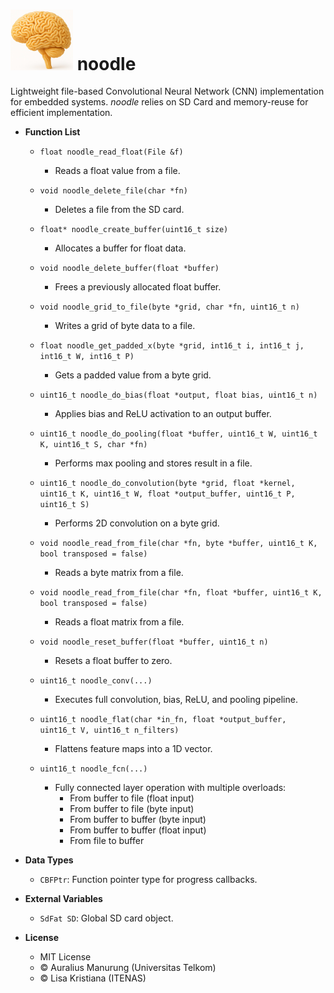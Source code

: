  # <img src="./noodle.png" alt="Description" width="100"> noodle

Lightweight file-based Convolutional Neural Network (CNN) implementation for embedded systems.
_noodle_ relies on SD Card and memory-reuse for efficient implementation.

- **Function List**

  - `float noodle_read_float(File &f)`
    - Reads a float value from a file.

  - `void noodle_delete_file(char *fn)`
    - Deletes a file from the SD card.

  - `float* noodle_create_buffer(uint16_t size)`
    - Allocates a buffer for float data.

  - `void noodle_delete_buffer(float *buffer)`
    - Frees a previously allocated float buffer.

  - `void noodle_grid_to_file(byte *grid, char *fn, uint16_t n)`
    - Writes a grid of byte data to a file.

  - `float noodle_get_padded_x(byte *grid, int16_t i, int16_t j, int16_t W, int16_t P)`
    - Gets a padded value from a byte grid.

  - `uint16_t noodle_do_bias(float *output, float bias, uint16_t n)`
    - Applies bias and ReLU activation to an output buffer.

  - `uint16_t noodle_do_pooling(float *buffer, uint16_t W, uint16_t K, uint16_t S, char *fn)`
    - Performs max pooling and stores result in a file.

  - `uint16_t noodle_do_convolution(byte *grid, float *kernel, uint16_t K, uint16_t W, float *output_buffer, uint16_t P, uint16_t S)`
    - Performs 2D convolution on a byte grid.

  - `void noodle_read_from_file(char *fn, byte *buffer, uint16_t K, bool transposed = false)`
    - Reads a byte matrix from a file.

  - `void noodle_read_from_file(char *fn, float *buffer, uint16_t K, bool transposed = false)`
    - Reads a float matrix from a file.

  - `void noodle_reset_buffer(float *buffer, uint16_t n)`
    - Resets a float buffer to zero.

  - `uint16_t noodle_conv(...)`
    - Executes full convolution, bias, ReLU, and pooling pipeline.

  - `uint16_t noodle_flat(char *in_fn, float *output_buffer, uint16_t V, uint16_t n_filters)`
    - Flattens feature maps into a 1D vector.

  - `uint16_t noodle_fcn(...)`
    - Fully connected layer operation with multiple overloads:
      - From buffer to file (float input)
      - From buffer to file (byte input)
      - From buffer to buffer (byte input)
      - From buffer to buffer (float input)
      - From file to buffer

- **Data Types**

  - `CBFPtr`: Function pointer type for progress callbacks.

- **External Variables**

  - `SdFat SD`: Global SD card object.

- **License**

  - MIT License
  - © Auralius Manurung (Universitas Telkom)
  - © Lisa Kristiana (ITENAS)


